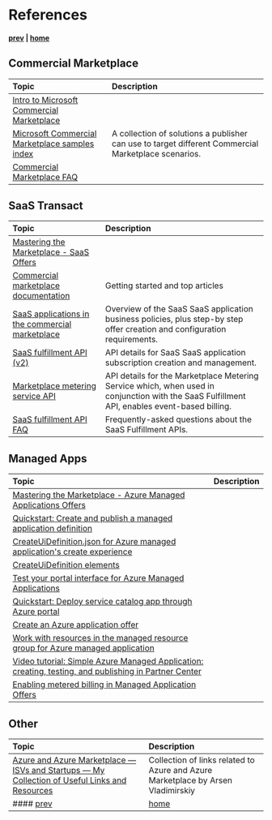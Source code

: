#  References
 #### [prev](./managedapp.md) | [home](./welcome.md)  
## Commercial Marketplace
| Topic | Description
|:----- | :----------
|[Intro to Microsoft Commercial Marketplace](http://aka.ms/LearnMarketplace)
|[Microsoft Commercial Marketplace samples index](https://github.com/microsoft/commercial-marketplace-samples) | A collection of solutions a publisher can use to target different Commercial Marketplace scenarios.
|[Commercial Marketplace FAQ](https://docs.microsoft.com/en-us/azure/marketplace/marketplace-faq-publisher-guide) | 

## SaaS Transact

| Topic | Description
|:----- | :----------
| [Mastering the Marketplace - SaaS Offers](https://github.com/microsoft/Mastering-the-Marketplace/tree/main/saas) |
| [Commercial marketplace documentation](https://docs.microsoft.com/en-us/azure/marketplace/) | Getting started and top articles									
| [SaaS applications in the commercial marketplace](https://docs.microsoft.com/azure/marketplace/partner-center-portal/create-new-saas-offer) | Overview of the SaaS SaaS application business policies, plus step-by step offer creation and configuration requirements.
| [SaaS fulfillment API (v2)](https://docs.microsoft.com/azure/marketplace/partner-center-portal/pc-saas-fulfillment-api-v2) | API details for SaaS SaaS application subscription creation and management.
| [Marketplace metering service API](https://docs.microsoft.com/azure/marketplace/partner-center-portal/marketplace-metering-service-apis) | API details for the Marketplace Metering Service which, when used in conjunction with the SaaS Fulfillment API, enables event-based billing.
| [SaaS fulfillment API FAQ](https://docs.microsoft.com/azure/marketplace/partner-center-portal/saas-fulfillment-apis-faq)  | Frequently-asked questions about the SaaS Fulfillment APIs.


## Managed Apps 
| Topic | Description																										 
|:----- | :----------    
| [Mastering the Marketplace - Azure Managed Applications Offers](https://github.com/microsoft/Mastering-the-Marketplace/tree/main/ama) |
| [Quickstart: Create and publish a managed application definition](https://docs.microsoft.com/en-us/azure/azure-resource-manager/managed-applications/publish-service-catalog-app?tabs=azure-powershell) | 									
| [CreateUiDefinition.json for Azure managed application's create experience](https://docs.microsoft.com/en-us/azure/azure-resource-manager/managed-applications/create-uidefinition-overview) | 
| [CreateUiDefinition elements](https://docs.microsoft.com/en-us/azure/azure-resource-manager/managed-applications/create-uidefinition-elements) | 
| [Test your portal interface for Azure Managed Applications](https://docs.microsoft.com/en-us/azure/azure-resource-manager/managed-applications/test-createuidefinition) | 
| [Quickstart: Deploy service catalog app through Azure portal](https://docs.microsoft.com/en-us/azure/azure-resource-manager/managed-applications/deploy-service-catalog-quickstart)  | 
| [Create an Azure application offer](https://docs.microsoft.com/en-us/azure/marketplace/partner-center-portal/create-new-azure-apps-offer?toc=/azure/azure-resource-manager/managed-applications/toc.json#properties)  | 
| [Work with resources in the managed resource group for Azure managed application](https://docs.microsoft.com/en-us/azure/azure-resource-manager/managed-applications/update-managed-resources)  | 
| [Video tutorial: Simple Azure Managed Application: creating, testing, and publishing in Partner Center](https://arsenvlad.medium.com/simple-azure-managed-application-creating-testing-and-publishing-in-partner-center-d2cb3b98bed2)  | 
| [Enabling metered billing in Managed Application Offers](https://github.com/microsoft/commercial-marketplace-managed-application-metering-samples) |

## Other
| Topic | Description
|:----- | :----------
|[Azure and Azure Marketplace — ISVs and Startups — My Collection of Useful Links and Resources](https://arsenvlad.medium.com/azure-and-azure-marketplace-isvs-and-startups-collection-of-useful-links-and-resources-871dc367dd40) | Collection of links related to Azure and Azure Marketplace by Arsen Vladimirskiy
#### [prev](./managedapp.md) | [home](./welcome.md)  
